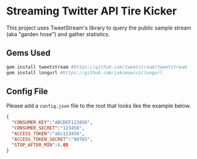 # Streaming Twitter API Tire Kicker
This project uses TweetStream's library to query the public sample stream (aka "garden hose") and gather statistics.

## Gems Used
```ruby
gem install tweetstream #https://github.com/tweetstream/tweetstream
gem install longurl #https://github.com/jakimowicz/longurl
```

## Config File
Please add a `config.json` file to the root that looks like the example below.
```json
{
  "CONSUMER_KEY":"ABCDEF123456",
  "CONSUMER_SECRET":"123456",
  "ACCESS_TOKEN":"abc123456",
  "ACCESS_TOKEN_SECRET":"98765",
  "STOP_AFTER_MIN":0.05
}
```
